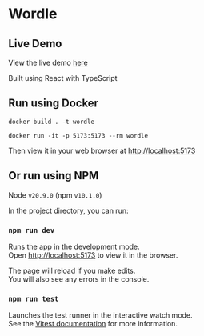 # Wordle 

## Live Demo

View the live demo [here](https://chris-pomeroy.github.io/wordle/)

Built using React with TypeScript

## Run using Docker

```
docker build . -t wordle
```
```
docker run -it -p 5173:5173 --rm wordle
```
Then view it in your web browser at [http://localhost:5173](http://localhost:5173)

## Or run using NPM

Node `v20.9.0` (npm `v10.1.0`)

In the project directory, you can run:

### `npm run dev`

Runs the app in the development mode.\
Open [http://localhost:5173](http://localhost:5173) to view it in the browser.

The page will reload if you make edits.\
You will also see any errors in the console.

### `npm run test`

Launches the test runner in the interactive watch mode.\
See the [Vitest documentation](https://vitest.dev/guide/features.html) for more information.

